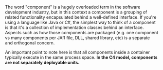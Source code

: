 The word "component" is a hugely overloaded term in the software development industry, but in this context a component is a grouping of related functionality encapsulated behind a well-defined interface.
If you're using a language like Java or C#, the simplest way to think of a component is that it's a collection of implementation classes behind an interface.
Aspects such as how those components are packaged (e.g. one component vs many components per JAR file, DLL, shared library, etc) is a separate and orthogonal concern.

An important point to note here is that all components inside a container typically execute in the same process space. 
**In the C4 model, components are not separately deployable units.**